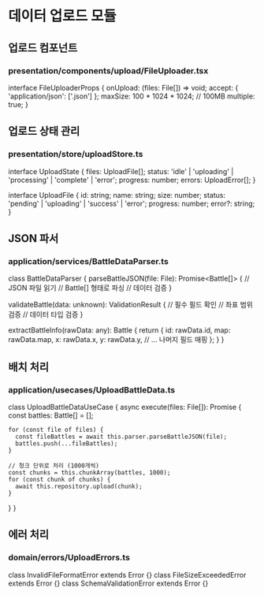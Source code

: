 # 데이터 업로드 모듈

## 업로드 컴포넌트

### presentation/components/upload/FileUploader.tsx
interface FileUploaderProps {
  onUpload: (files: File[]) => void;
  accept: {
    'application/json': ['.json']
  };
  maxSize: 100 * 1024 * 1024; // 100MB
  multiple: true;
}

## 업로드 상태 관리

### presentation/store/uploadStore.ts
interface UploadState {
  files: UploadFile[];
  status: 'idle' | 'uploading' | 'processing' | 'complete' | 'error';
  progress: number;
  errors: UploadError[];
}

interface UploadFile {
  id: string;
  name: string;
  size: number;
  status: 'pending' | 'uploading' | 'success' | 'error';
  progress: number;
  error?: string;
}

## JSON 파서

### application/services/BattleDataParser.ts
class BattleDataParser {
  parseBattleJSON(file: File): Promise<Battle[]> {
    // JSON 파일 읽기
    // Battle[] 형태로 파싱
    // 데이터 검증
  }
  
  validateBattle(data: unknown): ValidationResult {
    // 필수 필드 확인
    // 좌표 범위 검증
    // 데이터 타입 검증
  }
  
  extractBattleInfo(rawData: any): Battle {
    return {
      id: rawData.id,
      map: rawData.map,
      x: rawData.x,
      y: rawData.y,
      // ... 나머지 필드 매핑
    };
  }
}

## 배치 처리

### application/usecases/UploadBattleData.ts
class UploadBattleDataUseCase {
  async execute(files: File[]): Promise<UploadResult> {
    const battles: Battle[] = [];
    
    for (const file of files) {
      const fileBattles = await this.parser.parseBattleJSON(file);
      battles.push(...fileBattles);
    }
    
    // 청크 단위로 처리 (1000개씩)
    const chunks = this.chunkArray(battles, 1000);
    for (const chunk of chunks) {
      await this.repository.upload(chunk);
    }
  }
}

## 에러 처리

### domain/errors/UploadErrors.ts
class InvalidFileFormatError extends Error {}
class FileSizeExceededError extends Error {}
class SchemaValidationError extends Error {}
